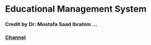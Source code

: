 # Educational Management System

### Credit by Dr: Mostafa Saad Ibrahim ... 
### [Channel](https://sites.google.com/site/mostafasibrahim/#_=_)

